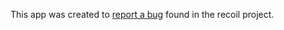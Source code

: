 This app was created to [report a bug](https://github.com/facebookexperimental/Recoil/issues/2000) found in the recoil project.
